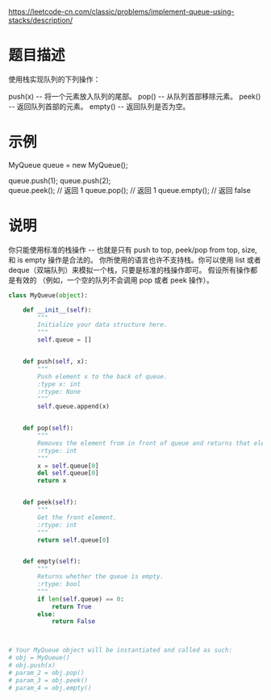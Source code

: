 https://leetcode-cn.com/classic/problems/implement-queue-using-stacks/description/
# 题目描述
使用栈实现队列的下列操作：

push(x) -- 将一个元素放入队列的尾部。
pop() -- 从队列首部移除元素。
peek() -- 返回队列首部的元素。
empty() -- 返回队列是否为空。

# 示例
MyQueue queue = new MyQueue();

queue.push(1);
queue.push(2);  
queue.peek();  // 返回 1
queue.pop();   // 返回 1
queue.empty(); // 返回 false

# 说明
你只能使用标准的栈操作 -- 也就是只有 push to top, peek/pop from top, size, 和 is empty 操作是合法的。
你所使用的语言也许不支持栈。你可以使用 list 或者 deque（双端队列）来模拟一个栈，只要是标准的栈操作即可。
假设所有操作都是有效的 （例如，一个空的队列不会调用 pop 或者 peek 操作）。

```python
class MyQueue(object):

    def __init__(self):
        """
        Initialize your data structure here.
        """
        self.queue = []


    def push(self, x):
        """
        Push element x to the back of queue.
        :type x: int
        :rtype: None
        """
        self.queue.append(x)


    def pop(self):
        """
        Removes the element from in front of queue and returns that element.
        :rtype: int
        """
        x = self.queue[0]
        del self.queue[0]
        return x


    def peek(self):
        """
        Get the front element.
        :rtype: int
        """
        return self.queue[0]


    def empty(self):
        """
        Returns whether the queue is empty.
        :rtype: bool
        """
        if len(self.queue) == 0:
            return True
        else:
            return False



# Your MyQueue object will be instantiated and called as such:
# obj = MyQueue()
# obj.push(x)
# param_2 = obj.pop()
# param_3 = obj.peek()
# param_4 = obj.empty()